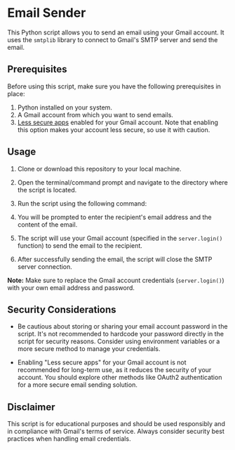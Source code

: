 # Email Sender

This Python script allows you to send an email using your Gmail account. It uses the `smtplib` library to connect to Gmail's SMTP server and send the email.

## Prerequisites

Before using this script, make sure you have the following prerequisites in place:

1. Python installed on your system.
2. A Gmail account from which you want to send emails.
3. [Less secure apps](https://myaccount.google.com/lesssecureapps) enabled for your Gmail account. Note that enabling this option makes your account less secure, so use it with caution.

## Usage

1. Clone or download this repository to your local machine.

2. Open the terminal/command prompt and navigate to the directory where the script is located.

3. Run the script using the following command:


4. You will be prompted to enter the recipient's email address and the content of the email.

5. The script will use your Gmail account (specified in the `server.login()` function) to send the email to the recipient.

6. After successfully sending the email, the script will close the SMTP server connection.

**Note:** Make sure to replace the Gmail account credentials (`server.login()`) with your own email address and password.

## Security Considerations

- Be cautious about storing or sharing your email account password in the script. It's not recommended to hardcode your password directly in the script for security reasons. Consider using environment variables or a more secure method to manage your credentials.

- Enabling "Less secure apps" for your Gmail account is not recommended for long-term use, as it reduces the security of your account. You should explore other methods like OAuth2 authentication for a more secure email sending solution.

## Disclaimer

This script is for educational purposes and should be used responsibly and in compliance with Gmail's terms of service. Always consider security best practices when handling email credentials.
